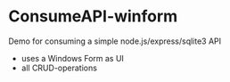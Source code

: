 # ConsumeAPI-winform

Demo for consuming a simple node.js/express/sqlite3 API
- uses a Windows Form as UI
- all CRUD-operations
